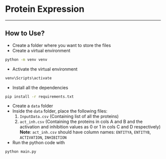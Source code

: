 # Protein Expression

---

## How to Use?

- Create a folder where you want to store the files
- Create a virtual environment
```bash
python -m venv venv
```
- Activate the virtual environment
```bash
venv\Scripts\activate
```
- Install all the dependencies
```bash
pip install -r requirements.txt
```
- Create a `data` folder 
- Inside the `data` folder, place the following files:
    1. `InputData.csv` (Containing list of all the proteins)
    2. `act_inh.csv` (Containing the proteins in cols A and B and the activation and inhibition values as 0 or 1 in cols C and D respectively)
    **Note**: `act_inh.csv` should have column names: `ENTITYA`, `ENTITYB`, `ACTIVATION`, `INHIBITION`
- Run the python code with
```bash
python main.py
```
